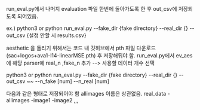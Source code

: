 run_eval.py에서 나머지 evaluation 파일 한번에 돌아가도록 한 후 out_csv에 저장되도록 되어있음.

ex.) python3 or python run_eval.py --fake_dir {fake directory} --real_dir {} --out_csv {설정 안할 시 results.csv}

aesthetic 을 돌리기 위해서는 코드 내 깃허브에서 pth 파일 다운로드 (sac+logos+ava1-l14-linearMSE.pth) 후 저장해둬야 함.
run_eval.py에서 ev_aes에 해당
parser에 real_n ,fake_n 추가 --> 사용할 데이터 개수 선택

python3 or python run_eval.py --fake_dir {fake directory} --real_dir {} --out_csv ~~ --n_fake [num] --n_real [num]

다음과 같은 형태로 저장되어야 함 allimages 이름은 상관없음.
real_data
    - allimages
      -image1
      -image2
      ,,,
